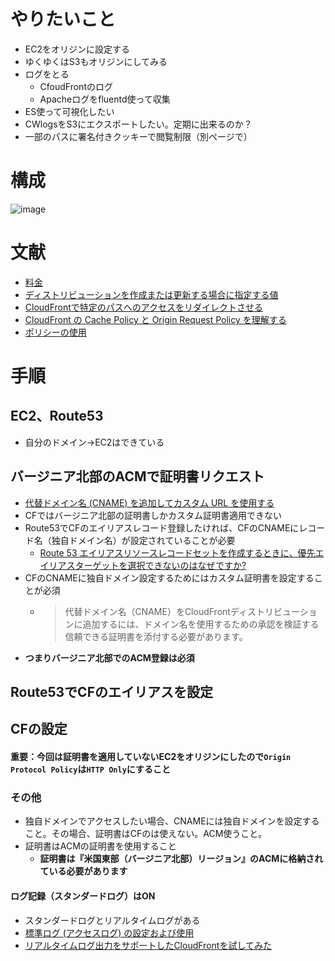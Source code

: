 # やりたいこと
- EC2をオリジンに設定する
- ゆくゆくはS3もオリジンにしてみる
- ログをとる
  - CfoudFrontのログ
  - Apacheログをfluentd使って収集
- ES使って可視化したい
- CWlogsをS3にエクスポートしたい。定期に出来るのか？
- 一部のパスに署名付きクッキーで閲覧制限（別ページで）

# 構成
![image](https://user-images.githubusercontent.com/60077121/108626120-e2dac480-7491-11eb-80b0-cdf35032caca.png)


# 文献
- [料金](https://aws.amazon.com/jp/cloudfront/pricing/)
- [ディストリビューションを作成または更新する場合に指定する値](https://docs.aws.amazon.com/ja_jp/AmazonCloudFront/latest/DeveloperGuide/distribution-web-values-specify.html)
- [CloudFrontで特定のパスへのアクセスをリダイレクトさせる](https://dev.classmethod.jp/articles/cloudfront-redirect/)
- [CloudFront の Cache Policy と Origin Request Policy を理解する](https://qiita.com/t-kigi/items/6d7cfccdb629690b8d29)
- [ポリシーの使用](https://docs.aws.amazon.com/ja_jp/AmazonCloudFront/latest/DeveloperGuide/working-with-policies.html)
# 手順

## EC2、Route53
- 自分のドメイン→EC2はできている

## バージニア北部のACMで証明書リクエスト
- [代替ドメイン名 (CNAME) を追加してカスタム URL を使用する](https://docs.aws.amazon.com/ja_jp/AmazonCloudFront/latest/DeveloperGuide/CNAMEs.html)
- CFではバージニア北部の証明書しかカスタム証明書適用できない
- Route53でCFのエイリアスレコード登録したければ、CFのCNAMEにレコード名（独自ドメイン名）が設定されていることが必要
  - [Route 53 エイリアスリソースレコードセットを作成するときに、優先エイリアスターゲットを選択できないのはなぜですか?](https://aws.amazon.com/jp/premiumsupport/knowledge-center/route-53-no-targets/)
- CFのCNAMEに独自ドメイン設定するためにはカスタム証明書を設定することが必須
  - >代替ドメイン名（CNAME）をCloudFrontディストリビューションに追加するには、ドメイン名を使用するための承認を検証する信頼できる証明書を添付する必要があります。
- **つまりバージニア北部でのACM登録は必須**

## Route53でCFのエイリアスを設定
## CFの設定
#### 重要：今回は証明書を適用していないEC2をオリジンにしたので`Origin Protocol Policy`は`HTTP Only`にすること
### その他
- 独自ドメインでアクセスしたい場合、CNAMEには独自ドメインを設定すること。その場合、証明書はCFのは使えない。ACM使うこと。
- 証明書はACMの証明書を使用すること
  - **証明書は『米国東部（バージニア北部）リージョン』のACMに格納されている必要があります** 
#### ログ記録（スタンダードログ）はON
- スタンダードログとリアルタイムログがある
- [標準ログ (アクセスログ) の設定および使用](https://docs.aws.amazon.com/ja_jp/AmazonCloudFront/latest/DeveloperGuide/AccessLogs.html)
- [リアルタイムログ出力をサポートしたCloudFrontを試してみた](https://dev.classmethod.jp/articles/cloudfront-realtimelogs/)
  
  
  
  
  
